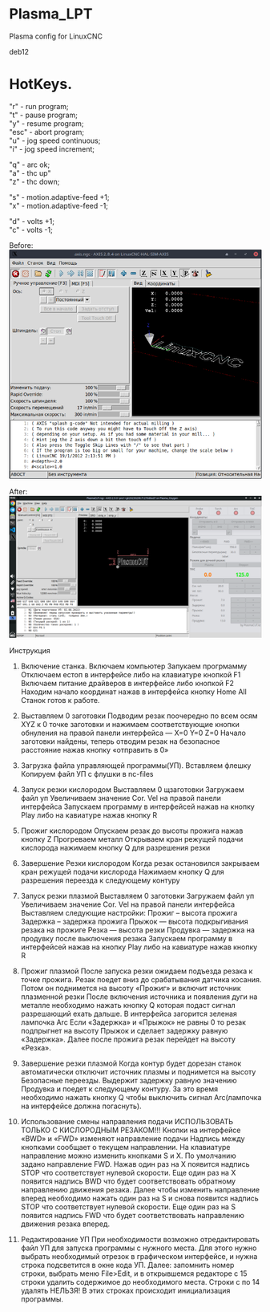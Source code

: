 # Plasma_LPT
Plasma config for LinuxCNC

deb12

# HotKeys.

"r" - run program;\
"t" - pause program;\
"y" - resume program;\
"esc" - abort program;\
"u" - jog speed continuous;\
"i" - jog speed increment;

"q" - arc ok;\
"a" - thc up"\
"z" - thc down;

"s" - motion.adaptive-feed +1;\
"x" - motion.adaptive-feed -1;

"d" - volts +1;\
"c" - volts -1;

Before:
![Axis.png](GUI%2FAxis.png)

After:
![2.9.png](GUI%2F2.9.png)


Инструкция
1. Включение станка.
	Включаем компьютер
	Запукаем прогрмамму
	Отключаем естоп в интерфейсе либо на клавиатуре кнопкой F1
	Включаем питание драйверов в интерфейсе либо кнопкой F2
	Находим начало координат нажав в интерфейса кнопку Home All
	Станок готов к работе.
2. Выставляем 0 заготовки
	Подводим резак поочередно по всем осям XYZ к 0 точке заготовки и нажимаем соответствующие кнопки обнуления на правой панели интерфейса — X=0 Y=0 Z=0
	Начало заготовки найдены, теперь отводим резак на безопасное расстояние нажав кнопку «отправить в 0»
3. Загрузка файла управляющей программы(УП).
	Вставляем флешку
	Копируем файл УП с флушки в nc-files
4. Запуск резки кислородом
	Выставляем 0 щзаготовки
	Загружаем файл уп
	Увеличиваем значение Cor. Vel на правой панели интерфейса
	Запускаем программу в интерфейсей нажав на кнопку Play либо на кавиатуре нажав кнопку R
5. Прожиг кислородом
	Опускаем резак до высоты прожига нажав кнопку Z
	Прогреваем металл
	Открываем кран режущей подачи кислорода
	нажимаем кнопку Q для разрешения резки

6. Завершение Резки кислородом
	Когда резак остановился закрываем кран режущей подачи кислорода
	Нажимаем кнопку Q для разрешения переезда к следующему контуру
7.  Запуск резки плазмой
	Выставляем 0 заготовки
	Загружаем файл уп
	Увеличиваем значение Cor. Vel на правой панели интерфейса
	Выставляем следующие настройки:
	Прожиг – высота прожига
	Задержка – задержка прожига
	Прыжок — высота подкрыгивания резака на прожиге
	Резка — высота резки
	Продувка — задержка на продувку после выключения резака
	Запускаем программу в интерфейсей нажав на кнопку Play либо на кавиатуре нажав кнопку R
8. Прожиг плазмой
	После запуска резки ожидаем подъезда резака к точке прожига.
	Резак поедет вниз до срабатывания датчика косания. 
	Потом он поднимется на высоту «Прожиг» и включит источник плазменной резки
	После включения источника и появления дуги на металле необходимо нажать кнопку Q которая подаст сигнал разрешающий ехать дальше. В интерфейса загорится зеленая лампочка Arc
	Если  «Задержка» и   «Прыжок» не равны 0 то резак подпрыгнет на высоту Прыжок и сделает задержку равную  «Задержка». Далее после прожига резак перейдет на высоту  «Резка».
9. Завершение резки плазмой
	Когда контур будет дорезан станок автоматически отключит источник плазмы и поднимется на высоту Безопасные переезды. Выдержит задержку равную значению  Продувка и поедет к следующему контуру. За это время необходимо нажать кнопку Q чтобы выключить сигнал Arc(лампочка на интерфейсе должна погаснуть).

10. Использование смены направления подачи
	ИСПОЛЬЗОВАТЬ ТОЛЬКО С КИСЛОРОДНЫМ РЕЗАКОМ!!!
	Кнопки на интерфейсе «BWD» и «FWD» изменяют направление подачи
	Надпись между кнопками сообщает о текущем направлении.
	На клавиатуре направление можно изменить кнопками S и X.
	По умолчанию задано направление FWD. Нажав один раз на X появится надпись STOP что соответствует нулевой скорости. Еще  один раз на X появится надпись BWD что будет соответствовать обратному направлению движения резака.
	Далее чтобы изменить направление вперед необходимо нажать  один раз на S и снова появится надпись  STOP что соответствует нулевой скорости. Еще  один раз на S появится надпись FWD что будет соответствовать направлению движения резака вперед. 
11. Редактирование УП
	При необходимости возможно отредактировать файл УП для запуска программы с нужного места.
	Для этого нужно выбрать необходимый отрезок в графическом интерфейсе, и нужна строка подсветится в окне кода УП. Далее: запомнить номер строки, выбрать меню File>Edit, и в открывшемся редакторе с 15 строки удалить содержимое до необходимого места. Строки с  по 14 удалять НЕЛЬЗЯ! В этих строках происходит инициализация программы.
	
